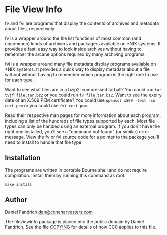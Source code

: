 # File View Info

fv and fvi are programs that display the contents of archives and metadata
about files, respectively.

fv is a wrapper around the file list functions of most common (and uncommon)
kinds of archivers and packagers available on *NIX systems. It provides a fast,
easy way to look inside archives without having to remember the arcane options
required by many archiving programs.

fvi is a wrapper around many file metadata display programs available on *NIX
systems. It provides a quick way to display metadata about a file without
without having to remember which program is the right one to use for each type.

Want to see what files are in a bzip2-compressed tarball? You could run `tar
tvjf file.tar.bz2` or you could run `fv file.tar.bz2`. Want to see the expiry
date of an X.509 PEM certificate?  You could use `openssl x509 -text -in
cert.pem` or you could use `fvi cert.pem`.

Read their respective man pages for more information about each program,
including a list of the hundreds of file types supported by each. Most file
types can only be handled using an external program. If you don't have the
right one installed, you'll see a "command not found" (or similar) error
message.  View the fv or fvi source code for a pointer to the package you'll
need to install to handle that file type.

## Installation

The programs are written in portable Bourne shell and do not require
compilation.  Install them by running this command as root:

    make install

## Author

Daniel Fandrich <dan@coneharvesters.com>

The fileviewinfo package is placed into the public domain by Daniel Fandrich.
See the file [COPYING](COPYING) for details of how CC0 applies to this file.

